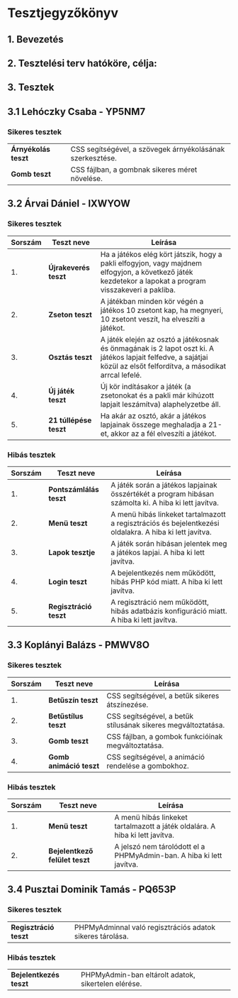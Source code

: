 # Tesztjegyzőkönyv

## 1. Bevezetés

## 2. Tesztelési terv hatóköre, célja:

## 3. Tesztek

## 3.1 Lehóczky Csaba - YP5NM7

### Sikeres tesztek

|   |   |
|---|---|
| **Árnyékolás teszt** | CSS segítségével, a szövegek árnyékolásának szerkesztése. |
| **Gomb teszt** | CSS fájlban, a gombnak sikeres méret növelése. |

## 3.2 Árvai Dániel - IXWYOW

### Sikeres tesztek

| Sorszám | Teszt neve | Leírása |
|---|---|---|
| 1. | **Újrakeverés teszt** | Ha a játékos elég kört játszik, hogy a pakli elfogyjon, vagy majdnem elfogyjon, a következő játék kezdetekor a lapokat a program visszakeveri a pakliba. |
| 2. | **Zseton teszt** | A játékban minden kör végén a játékos 10 zsetont kap, ha megnyeri, 10 zsetont veszít, ha elveszíti a játékot. |
| 3. | **Osztás teszt** | A játék elején az osztó a játékosnak és önmagának is 2 lapot oszt ki. A játékos lapjait felfedve, a sajátjai közül az elsőt felfordítva, a másodikat arrcal lefelé. |
| 4. | **Új játék teszt** | Új kör indításakor a játék (a zsetonokat és a pakli már kihúzott lapjait leszámítva) alaphelyzetbe áll.|
| 5. | **21 túllépése teszt** | Ha akár az osztó, akár a játékos lapjainak összege meghaladja a 21-et, akkor az a fél elveszíti a játékot. |


### Hibás tesztek

| Sorszám | Teszt neve | Leírása |
|---|---|---|
| 1. | **Pontszámlálás teszt** | A játék során a játékos lapjainak összértékét a program hibásan számolta ki. A hiba ki lett javítva. |
| 2. | **Menü teszt**| A menü hibás linkeket tartalmazott a regisztrációs és bejelentkezési oldalakra. A hiba ki lett javítva. |
| 3. | **Lapok tesztje** | A játék során hibásan jelentek meg a játékos lapjai. A hiba ki lett javítva. |
| 4. | **Login teszt**| A bejelentkezés nem működött, hibás PHP kód miatt. A hiba ki lett javítva. |
| 5. | **Regisztráció teszt** | A regisztráció nem működött, hibás adatbázis konfiguráció miatt. A hiba ki lett javítva. |

## 3.3 Koplányi Balázs - PMWV8O

### Sikeres tesztek

| Sorszám | Teszt neve | Leírása |
|---|---|---|
| 1. | **Betűszín teszt** | CSS segítségével, a betűk sikeres átszínezése. |
| 2. | **Betűstílus teszt** | CSS segítségével, a betűk stílusának sikeres megváltoztatása. |
| 3. | **Gomb teszt** | CSS fájlban, a gombok funkcióinak megváltoztatása. |
| 4. | **Gomb animáció teszt** | CSS segítségével, a animáció rendelése a gombokhoz. |


### Hibás tesztek

| Sorszám | Teszt neve | Leírása |
|---|---|---|
| 1. | **Menü teszt** | A menü hibás linkeket tartalmazott a játék oldalára. A hiba ki lett javítva. |
| 2. | **Bejelentkező felület teszt** | A jelszó nem tárolódott el a PHPMyAdmin-ban. A hiba ki lett javítva.  |

## 3.4 Pusztai Dominik Tamás - PQ653P
### Sikeres tesztek
|   |   |
|---|---|
| **Regisztráció teszt** | PHPMyAdminnal való regisztrációs adatok sikeres tárolása. |





### Hibás tesztek
|   |   |
|---|---|
| **Bejelentkezés teszt** | PHPMyAdmin-ban eltárolt adatok, sikertelen elérése. |
